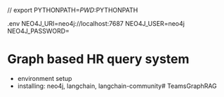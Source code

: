 // export PYTHONPATH=$PWD:$PYTHONPATH

.env 
NEO4J_URI=neo4j://localhost:7687
NEO4J_USER=neo4j
NEO4J_PASSWORD=<password>


# Graph based HR query system

- environment setup
- installing: neo4j, langchain, langchain-community# TeamsGraphRAG
